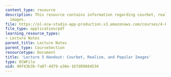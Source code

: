 ```yaml
---
content_type: resource
description: This resource contains information regarding courbet, realism, and popular
  images.
file: https://ol-ocw-studio-app-production.s3.amazonaws.com/courses/4-602-modern-art-and-mass-culture-spring-2012/40f43b3bfa874d79a36e167d89684534_MIT4_602S12_lec05.pdf
file_type: application/pdf
learning_resource_types:
- Lecture Notes
parent_title: Lecture Notes
parent_type: CourseSection
resourcetype: Document
title: 'Lecture 5 Handout: Courbet, Realism, and Popular Images'
type: OCWFile
uid: 40f43b3b-fa87-4d79-a36e-167d89684534
---
```

